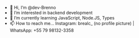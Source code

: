 - 👋 Hi, I’m @dev-Brenno
- 👀 I’m interested in backend development
- 🌱 I’m currently learning JavaScript, Node.JS, Types
- 📫 How to reach me... Instagram: brealc_ (no profile picture) | WhatsApp: +55 79 98132-3358

<!---
dev-Brenno/dev-Brenno is a ✨ special ✨ repository because its `README.md` (this file) appears on your GitHub profile.
You can click the Preview link to take a look at your changes.
--->
